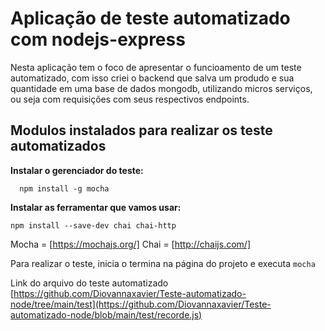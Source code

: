 # Aplicação de teste automatizado com nodejs-express

Nesta aplicação tem o foco de apresentar o funcioamento de um teste automatizado, com isso criei o backend que salva um produdo e sua quantidade em uma base de dados mongodb, utilizando micros serviços, ou seja com requisições com seus respectivos endpoints.


## Modulos instalados para realizar os teste automatizados

**Instalar o gerenciador do teste:**
  
      npm install -g mocha
    
**Instalar as ferramentar que vamos usar:**

    npm install --save-dev chai chai-http

Mocha = [https://mochajs.org/]
Chai = [http://chaijs.com/]

Para realizar o teste, inicia o termina na página do projeto e executa `mocha`

Link do arquivo do teste automatizado [https://github.com/Diovannaxavier/Teste-automatizado-node/tree/main/test](https://github.com/Diovannaxavier/Teste-automatizado-node/blob/main/test/recorde.js)
